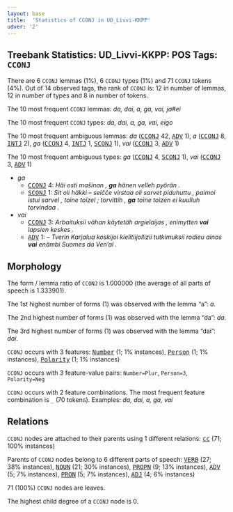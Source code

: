 ```yaml
---
layout: base
title:  'Statistics of CCONJ in UD_Livvi-KKPP'
udver: '2'
---
```


## Treebank Statistics: UD_Livvi-KKPP: POS Tags: `CCONJ`

There are 6 `CCONJ` lemmas (1%), 6 `CCONJ` types (1%) and 71 `CCONJ` tokens (4%).
Out of 14 observed tags, the rank of `CCONJ` is: 12 in number of lemmas, 12 in number of types and 8 in number of tokens.

The 10 most frequent `CCONJ` lemmas: <em>da, dai, a, ga, vai, ja#ei</em>

The 10 most frequent `CCONJ` types:  <em>da, dai, a, ga, vai, eigo</em>

The 10 most frequent ambiguous lemmas: <em>da</em> (<tt><a href="olo_kkpp-pos-CCONJ.html">CCONJ</a></tt> 42, <tt><a href="olo_kkpp-pos-ADV.html">ADV</a></tt> 1), <em>a</em> (<tt><a href="olo_kkpp-pos-CCONJ.html">CCONJ</a></tt> 8, <tt><a href="olo_kkpp-pos-INTJ.html">INTJ</a></tt> 2), <em>ga</em> (<tt><a href="olo_kkpp-pos-CCONJ.html">CCONJ</a></tt> 4, <tt><a href="olo_kkpp-pos-INTJ.html">INTJ</a></tt> 1, <tt><a href="olo_kkpp-pos-SCONJ.html">SCONJ</a></tt> 1), <em>vai</em> (<tt><a href="olo_kkpp-pos-CCONJ.html">CCONJ</a></tt> 3, <tt><a href="olo_kkpp-pos-ADV.html">ADV</a></tt> 1)

The 10 most frequent ambiguous types:  <em>ga</em> (<tt><a href="olo_kkpp-pos-CCONJ.html">CCONJ</a></tt> 4, <tt><a href="olo_kkpp-pos-SCONJ.html">SCONJ</a></tt> 1), <em>vai</em> (<tt><a href="olo_kkpp-pos-CCONJ.html">CCONJ</a></tt> 3, <tt><a href="olo_kkpp-pos-ADV.html">ADV</a></tt> 1)


* <em>ga</em>
  * <tt><a href="olo_kkpp-pos-CCONJ.html">CCONJ</a></tt> 4: <em>Häi osti mašinan , <b>ga</b> hänen velleh pyörän .</em>
  * <tt><a href="olo_kkpp-pos-SCONJ.html">SCONJ</a></tt> 1: <em>Sit oli häkki – seičče virstaa oli sarvet piduhuttu , paimoi istui sarvel , toine toizel ; torvittih , <b>ga</b> toine toizen ei kuulluh torvindaa .</em>
* <em>vai</em>
  * <tt><a href="olo_kkpp-pos-CCONJ.html">CCONJ</a></tt> 3: <em>Arbaituksii vähan käytetäh argielaijas , enimytten <b>vai</b> lapsien keskes .</em>
  * <tt><a href="olo_kkpp-pos-ADV.html">ADV</a></tt> 1: <em>– Tverin Karjalua koskijoi kielitiijollizii tutkimuksii rodieu ainos <b>vai</b> enämbi Suomes da Ven’al .</em>

## Morphology

The form / lemma ratio of `CCONJ` is 1.000000 (the average of all parts of speech is 1.333901).

The 1st highest number of forms (1) was observed with the lemma “a”: <em>a</em>.

The 2nd highest number of forms (1) was observed with the lemma “da”: <em>da</em>.

The 3rd highest number of forms (1) was observed with the lemma “dai”: <em>dai</em>.

`CCONJ` occurs with 3 features: <tt><a href="olo_kkpp-feat-Number.html">Number</a></tt> (1; 1% instances), <tt><a href="olo_kkpp-feat-Person.html">Person</a></tt> (1; 1% instances), <tt><a href="olo_kkpp-feat-Polarity.html">Polarity</a></tt> (1; 1% instances)

`CCONJ` occurs with 3 feature-value pairs: `Number=Plur`, `Person=3`, `Polarity=Neg`

`CCONJ` occurs with 2 feature combinations.
The most frequent feature combination is `_` (70 tokens).
Examples: <em>da, dai, a, ga, vai</em>


## Relations

`CCONJ` nodes are attached to their parents using 1 different relations: <tt><a href="olo_kkpp-dep-cc.html">cc</a></tt> (71; 100% instances)

Parents of `CCONJ` nodes belong to 6 different parts of speech: <tt><a href="olo_kkpp-pos-VERB.html">VERB</a></tt> (27; 38% instances), <tt><a href="olo_kkpp-pos-NOUN.html">NOUN</a></tt> (21; 30% instances), <tt><a href="olo_kkpp-pos-PROPN.html">PROPN</a></tt> (9; 13% instances), <tt><a href="olo_kkpp-pos-ADV.html">ADV</a></tt> (5; 7% instances), <tt><a href="olo_kkpp-pos-PRON.html">PRON</a></tt> (5; 7% instances), <tt><a href="olo_kkpp-pos-ADJ.html">ADJ</a></tt> (4; 6% instances)

71 (100%) `CCONJ` nodes are leaves.

The highest child degree of a `CCONJ` node is 0.

